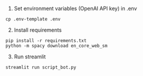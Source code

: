 1. Set environment variables (OpenAI API key) in .env

```
cp .env-template .env
```

2. Install requirements

```
pip install -r requirements.txt
python -m spacy download en_core_web_sm
```

3. Run streamlit

```
streamlit run script_bot.py
```
